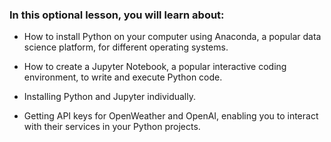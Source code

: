 ### In this optional lesson, you will learn about: 

- How to install Python on your computer using Anaconda, a popular data science platform, for different operating systems. 

- How to create a Jupyter Notebook, a popular interactive coding environment, to write and execute Python code.  

- Installing Python and Jupyter individually. 

- Getting API keys for OpenWeather and OpenAI, enabling you to interact with their services in your Python projects.